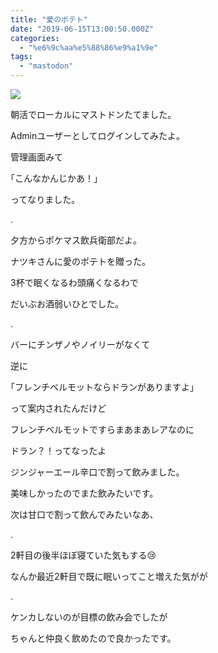 ```yaml
---
title: "愛のポテト"
date: "2019-06-15T13:00:50.000Z"
categories: 
  - "%e6%9c%aa%e5%88%86%e9%a1%9e"
tags: 
  - "mastodon"
---
```


![](/images/2019-06-15-20-35-04504628666783006114.jpg)

朝活でローカルにマストドンたてました。

Adminユーザーとしてログインしてみたよ。

管理画面みて

｢こんなかんじかあ！｣

ってなりました。

.

夕方からポケマス飲兵衛部だよ。

ナツキさんに愛のポテトを贈った。

3杯で眠くなるわ頭痛くなるわで

だいぶお酒弱いひとでした。

.

バーにチンザノやノイリーがなくて

逆に

｢フレンチベルモットならドランがありますよ｣

って案内されたんだけど

フレンチベルモットですらまあまあレアなのに

ドラン？！ってなったよ

ジンジャーエール辛口で割って飲みました。

美味しかったのでまた飲みたいです。

次は甘口で割って飲んでみたいなあ、

.

2軒目の後半ほぼ寝ていた気もする😢

なんか最近2軒目で既に眠いってこと増えた気がが

.

ケンカしないのが目標の飲み会でしたが

ちゃんと仲良く飲めたので良かったです。
